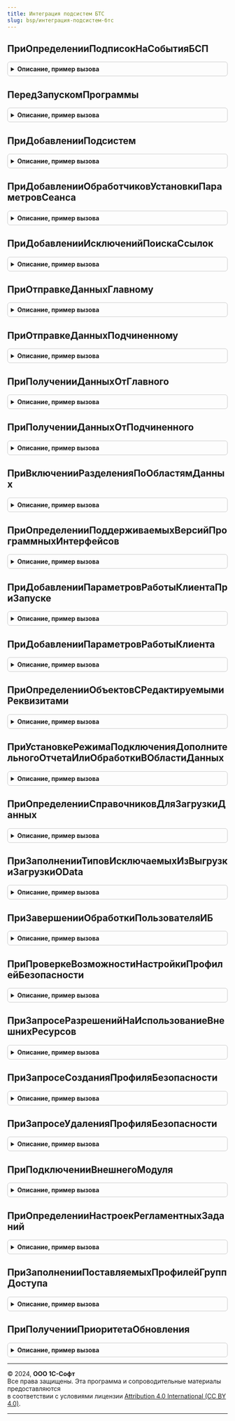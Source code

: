```yaml
---
title: Интеграция подсистем БТС
slug: bsp/интеграция-подсистем-бтс
---
```



## ПриОпределенииПодписокНаСобытияБСП
<details style="margin: 1em 0; padding: 0.5em; border: 1px solid #ccc; border-radius: 6px;">

<summary style="font-weight: bold; cursor: pointer;">Описание, пример вызова</summary>

```bsl
// Обработка программных событий, возникающих в подсистемах БСП.
// Только для вызовов из библиотеки БСП в БТС.

// Определяет события, на которые подписана эта библиотека.
//
// Параметры:
//  Подписки - Структура - Ключами свойств структуры являются имена событий, на которые
//           подписана эта библиотека.
//
Процедура ПриОпределенииПодписокНаСобытияБСП(Подписки) Экспорт
```

Пример вызова
```bsl
ИнтеграцияПодсистемБТС.ПриОпределенииПодписокНаСобытияБСП(Подписки) 
```
</details>

## ПередЗапускомПрограммы
<details style="margin: 1em 0; padding: 0.5em; border: 1px solid #ccc; border-radius: 6px;">

<summary style="font-weight: bold; cursor: pointer;">Описание, пример вызова</summary>

```bsl

// См. ОбщегоНазначенияПереопределяемый.ПередЗапускомПрограммы
Процедура ПередЗапускомПрограммы() Экспорт
```

Пример вызова
```bsl
ИнтеграцияПодсистемБТС.ПередЗапускомПрограммы() 
```
</details>

## ПриДобавленииПодсистем
<details style="margin: 1em 0; padding: 0.5em; border: 1px solid #ccc; border-radius: 6px;">

<summary style="font-weight: bold; cursor: pointer;">Описание, пример вызова</summary>

```bsl

// См. ПодсистемыКонфигурацииПереопределяемый.ПриДобавленииПодсистем
//
// Параметры:
// 	МодулиПодсистем - Массив из Строка - имена модулей.
Процедура ПриДобавленииПодсистем(МодулиПодсистем) Экспорт
```

Пример вызова
```bsl
ИнтеграцияПодсистемБТС.ПриДобавленииПодсистем(МодулиПодсистем) 
```
</details>

## ПриДобавленииОбработчиковУстановкиПараметровСеанса
<details style="margin: 1em 0; padding: 0.5em; border: 1px solid #ccc; border-radius: 6px;">

<summary style="font-weight: bold; cursor: pointer;">Описание, пример вызова</summary>

```bsl

// См. ОбщегоНазначенияПереопределяемый.ПриДобавленииОбработчиковУстановкиПараметровСеанса.
Процедура ПриДобавленииОбработчиковУстановкиПараметровСеанса(Обработчики) Экспорт
```

Пример вызова
```bsl
ИнтеграцияПодсистемБТС.ПриДобавленииОбработчиковУстановкиПараметровСеанса(Обработчики) 
```
</details>

## ПриДобавленииИсключенийПоискаСсылок
<details style="margin: 1em 0; padding: 0.5em; border: 1px solid #ccc; border-radius: 6px;">

<summary style="font-weight: bold; cursor: pointer;">Описание, пример вызова</summary>

```bsl

// См. ОбщегоНазначенияПереопределяемый.ПриДобавленииИсключенийПоискаСсылок
Процедура ПриДобавленииИсключенийПоискаСсылок(ИсключенияПоискаСсылок) Экспорт
```

Пример вызова
```bsl
ИнтеграцияПодсистемБТС.ПриДобавленииИсключенийПоискаСсылок(ИсключенияПоискаСсылок) 
```
</details>

## ПриОтправкеДанныхГлавному
<details style="margin: 1em 0; padding: 0.5em; border: 1px solid #ccc; border-radius: 6px;">

<summary style="font-weight: bold; cursor: pointer;">Описание, пример вызова</summary>

```bsl

// См. ПриОтправкеДанныхГлавномув синтаксис-помощнике
//
// Параметры:
//  ЭлементДанных - Произвольный - объект базы данных
//  ОтправкаЭлемента - ОтправкаЭлементаДанных
//  Получатель - ПланОбменаСсылка
Процедура ПриОтправкеДанныхГлавному(ЭлементДанных, ОтправкаЭлемента, Получатель) Экспорт
```

Пример вызова
```bsl
ИнтеграцияПодсистемБТС.ПриОтправкеДанныхГлавному(ЭлементДанных, ОтправкаЭлемента, Получатель) 
```
</details>

## ПриОтправкеДанныхПодчиненному
<details style="margin: 1em 0; padding: 0.5em; border: 1px solid #ccc; border-radius: 6px;">

<summary style="font-weight: bold; cursor: pointer;">Описание, пример вызова</summary>

```bsl

// См. ПриОтправкеДанныхПодчиненномув синтаксис-помощнике
//
// Параметры:
//  ЭлементДанных - Произвольный - объект базы данных
//  ОтправкаЭлемента - ОтправкаЭлементаДанных
//  СозданиеНачальногоОбраза - Булево
//  Получатель - ПланОбменаСсылка
Процедура ПриОтправкеДанныхПодчиненному(ЭлементДанных, ОтправкаЭлемента, СозданиеНачальногоОбраза, Получатель) Экспорт
```

Пример вызова
```bsl
ИнтеграцияПодсистемБТС.ПриОтправкеДанныхПодчиненному(ЭлементДанных, ОтправкаЭлемента, СозданиеНачальногоОбраза, Получатель) 
```
</details>

## ПриПолученииДанныхОтГлавного
<details style="margin: 1em 0; padding: 0.5em; border: 1px solid #ccc; border-radius: 6px;">

<summary style="font-weight: bold; cursor: pointer;">Описание, пример вызова</summary>

```bsl

// См. ПриПолученииДанныхОтГлавногов синтаксис-помощнике
//
// Параметры:
//  ЭлементДанных - Произвольный - объект базы данных
//  ПолучениеЭлемента - ПолучениеЭлементаДанных
//  ОтправкаНазад - Булево
//  Отправитель - ПланОбменаСсылка
Процедура ПриПолученииДанныхОтГлавного(ЭлементДанных, ПолучениеЭлемента, ОтправкаНазад, Отправитель) Экспорт
```

Пример вызова
```bsl
ИнтеграцияПодсистемБТС.ПриПолученииДанныхОтГлавного(ЭлементДанных, ПолучениеЭлемента, ОтправкаНазад, Отправитель) 
```
</details>

## ПриПолученииДанныхОтПодчиненного
<details style="margin: 1em 0; padding: 0.5em; border: 1px solid #ccc; border-radius: 6px;">

<summary style="font-weight: bold; cursor: pointer;">Описание, пример вызова</summary>

```bsl

// См. ПриПолученииДанныхОтПодчиненного в синтаксис-помощнике
//
// Параметры:
//  ЭлементДанных - Произвольный - объект базы данных
//  ПолучениеЭлемента - ПолучениеЭлементаДанных
//  ОтправкаНазад - Булево
//  Отправитель - ПланОбменаСсылка
Процедура ПриПолученииДанныхОтПодчиненного(ЭлементДанных, ПолучениеЭлемента, ОтправкаНазад, Отправитель) Экспорт
```

Пример вызова
```bsl
ИнтеграцияПодсистемБТС.ПриПолученииДанныхОтПодчиненного(ЭлементДанных, ПолучениеЭлемента, ОтправкаНазад, Отправитель) 
```
</details>

## ПриВключенииРазделенияПоОбластямДанных
<details style="margin: 1em 0; padding: 0.5em; border: 1px solid #ccc; border-radius: 6px;">

<summary style="font-weight: bold; cursor: pointer;">Описание, пример вызова</summary>

```bsl

// См. РаботаВМоделиСервисаПереопределяемый.ПриВключенииРазделенияПоОбластямДанных
Процедура ПриВключенииРазделенияПоОбластямДанных() Экспорт
```

Пример вызова
```bsl
ИнтеграцияПодсистемБТС.ПриВключенииРазделенияПоОбластямДанных() 
```
</details>

## ПриОпределенииПоддерживаемыхВерсийПрограммныхИнтерфейсов
<details style="margin: 1em 0; padding: 0.5em; border: 1px solid #ccc; border-radius: 6px;">

<summary style="font-weight: bold; cursor: pointer;">Описание, пример вызова</summary>

```bsl

// См. ОбщегоНазначенияПереопределяемый.ПриОпределенииПоддерживаемыхВерсийПрограммныхИнтерфейсов
// Параметры:
//  СтруктураПоддерживаемыхВерсий - Структура - в ключе указывается имя программного интерфейса,
//                                     а в значениях - массив строк с поддерживаемыми версиями этого интерфейса.
Процедура ПриОпределенииПоддерживаемыхВерсийПрограммныхИнтерфейсов(Знач СтруктураПоддерживаемыхВерсий) Экспорт
```

Пример вызова
```bsl
ИнтеграцияПодсистемБТС.ПриОпределенииПоддерживаемыхВерсийПрограммныхИнтерфейсов(СтруктураПоддерживаемыхВерсий) 
```
</details>

## ПриДобавленииПараметровРаботыКлиентаПриЗапуске
<details style="margin: 1em 0; padding: 0.5em; border: 1px solid #ccc; border-radius: 6px;">

<summary style="font-weight: bold; cursor: pointer;">Описание, пример вызова</summary>

```bsl

// См. СтандартныеПодсистемыКлиент.ПараметрыРаботыКлиентаПриЗапуске
// Параметры:
//   Параметры - Структура - имена и значения параметров работы клиента при запуске, которые необходимо задать.
Процедура ПриДобавленииПараметровРаботыКлиентаПриЗапуске(Параметры) Экспорт
```

Пример вызова
```bsl
ИнтеграцияПодсистемБТС.ПриДобавленииПараметровРаботыКлиентаПриЗапуске(Параметры) 
```
</details>

## ПриДобавленииПараметровРаботыКлиента
<details style="margin: 1em 0; padding: 0.5em; border: 1px solid #ccc; border-radius: 6px;">

<summary style="font-weight: bold; cursor: pointer;">Описание, пример вызова</summary>

```bsl

// См. СтандартныеПодсистемыКлиент.ПараметрыРаботыКлиента
//
// Параметры:
//   Параметры - Структура - имена и значения параметров работы клиента при запуске, которые необходимо задать.
Процедура ПриДобавленииПараметровРаботыКлиента(Параметры) Экспорт
```

Пример вызова
```bsl
ИнтеграцияПодсистемБТС.ПриДобавленииПараметровРаботыКлиента(Параметры) 
```
</details>

## ПриОпределенииОбъектовСРедактируемымиРеквизитами
<details style="margin: 1em 0; padding: 0.5em; border: 1px solid #ccc; border-radius: 6px;">

<summary style="font-weight: bold; cursor: pointer;">Описание, пример вызова</summary>

```bsl

// См. ГрупповоеИзменениеОбъектовПереопределяемый.ПриОпределенииОбъектовСРедактируемымиРеквизитами
//
// Параметры:
//  Объекты - Соответствие из КлючИЗначение
Процедура ПриОпределенииОбъектовСРедактируемымиРеквизитами(Объекты) Экспорт
```

Пример вызова
```bsl
ИнтеграцияПодсистемБТС.ПриОпределенииОбъектовСРедактируемымиРеквизитами(Объекты) 
```
</details>

## ПриУстановкеРежимаПодключенияДополнительногоОтчетаИлиОбработкиВОбластиДанных
<details style="margin: 1em 0; padding: 0.5em; border: 1px solid #ccc; border-radius: 6px;">

<summary style="font-weight: bold; cursor: pointer;">Описание, пример вызова</summary>

```bsl

// Устарела.
Процедура ПриУстановкеРежимаПодключенияДополнительногоОтчетаИлиОбработкиВОбластиДанных(ПоставляемаяОбработка, Экспорт
```

Пример вызова
```bsl
ИнтеграцияПодсистемБТС.ПриУстановкеРежимаПодключенияДополнительногоОтчетаИлиОбработкиВОбластиДанных(ПоставляемаяОбработка, );
```
</details>

## ПриОпределенииСправочниковДляЗагрузкиДанных
<details style="margin: 1em 0; padding: 0.5em; border: 1px solid #ccc; border-radius: 6px;">

<summary style="font-weight: bold; cursor: pointer;">Описание, пример вызова</summary>

```bsl

// См. ЗагрузкаДанныхИзФайлаПереопределяемый.ПриОпределенииСправочниковДляЗагрузкиДанных
//
// Параметры:
//  ЗагружаемыеСправочники - ТаблицаЗначений
Процедура ПриОпределенииСправочниковДляЗагрузкиДанных(ЗагружаемыеСправочники) Экспорт
```

Пример вызова
```bsl
ИнтеграцияПодсистемБТС.ПриОпределенииСправочниковДляЗагрузкиДанных(ЗагружаемыеСправочники) 
```
</details>

## ПриЗаполненииТиповИсключаемыхИзВыгрузкиЗагрузкиOData
<details style="margin: 1em 0; padding: 0.5em; border: 1px solid #ccc; border-radius: 6px;">

<summary style="font-weight: bold; cursor: pointer;">Описание, пример вызова</summary>

```bsl

// См. ИнтеграцияПодсистемБСП.ПриЗаполненииТиповИсключаемыхИзВыгрузкиЗагрузкиOData
//
// Параметры:
//  Типы - Массив из ОбъектМетаданных - объекты метаданных, исключаемые из выгрузки и загрузки.
Процедура ПриЗаполненииТиповИсключаемыхИзВыгрузкиЗагрузкиOData(Типы) Экспорт
```

Пример вызова
```bsl
ИнтеграцияПодсистемБТС.ПриЗаполненииТиповИсключаемыхИзВыгрузкиЗагрузкиOData(Типы) 
```
</details>

## ПриЗавершенииОбработкиПользователяИБ
<details style="margin: 1em 0; padding: 0.5em; border: 1px solid #ccc; border-radius: 6px;">

<summary style="font-weight: bold; cursor: pointer;">Описание, пример вызова</summary>

```bsl

// См. ПользователиСлужебныйВМоделиСервиса.ПриЗавершенииОбработкиПользователяИБ
//
// Параметры:
//  Пользователь - СправочникСсылка.Пользователи
Процедура ПриЗавершенииОбработкиПользователяИБ(Пользователь) Экспорт
```

Пример вызова
```bsl
ИнтеграцияПодсистемБТС.ПриЗавершенииОбработкиПользователяИБ(Пользователь) 
```
</details>

## ПриПроверкеВозможностиНастройкиПрофилейБезопасности
<details style="margin: 1em 0; padding: 0.5em; border: 1px solid #ccc; border-radius: 6px;">

<summary style="font-weight: bold; cursor: pointer;">Описание, пример вызова</summary>

```bsl

// См. РаботаВБезопасномРежимеПереопределяемый.ПриПроверкеВозможностиНастройкиПрофилейБезопасности
Процедура ПриПроверкеВозможностиНастройкиПрофилейБезопасности(Отказ) Экспорт
```

Пример вызова
```bsl
ИнтеграцияПодсистемБТС.ПриПроверкеВозможностиНастройкиПрофилейБезопасности(Отказ) 
```
</details>

## ПриЗапросеРазрешенийНаИспользованиеВнешнихРесурсов
<details style="margin: 1em 0; padding: 0.5em; border: 1px solid #ccc; border-radius: 6px;">

<summary style="font-weight: bold; cursor: pointer;">Описание, пример вызова</summary>

```bsl

// См. РаботаВБезопасномРежимеПереопределяемый.ПриЗапросеРазрешенийНаИспользованиеВнешнихРесурсов
Процедура ПриЗапросеРазрешенийНаИспользованиеВнешнихРесурсов(Знач ПрограммныйМодуль, Экспорт
```

Пример вызова
```bsl
ИнтеграцияПодсистемБТС.ПриЗапросеРазрешенийНаИспользованиеВнешнихРесурсов(ПрограммныйМодуль, );
```
</details>

## ПриЗапросеСозданияПрофиляБезопасности
<details style="margin: 1em 0; padding: 0.5em; border: 1px solid #ccc; border-radius: 6px;">

<summary style="font-weight: bold; cursor: pointer;">Описание, пример вызова</summary>

```bsl

// См. РаботаВБезопасномРежимеПереопределяемый.ПриЗапросеСозданияПрофиляБезопасности
Процедура ПриЗапросеСозданияПрофиляБезопасности(Знач ПрограммныйМодуль, Экспорт
```

Пример вызова
```bsl
ИнтеграцияПодсистемБТС.ПриЗапросеСозданияПрофиляБезопасности(ПрограммныйМодуль, );
```
</details>

## ПриЗапросеУдаленияПрофиляБезопасности
<details style="margin: 1em 0; padding: 0.5em; border: 1px solid #ccc; border-radius: 6px;">

<summary style="font-weight: bold; cursor: pointer;">Описание, пример вызова</summary>

```bsl

// См. РаботаВБезопасномРежимеПереопределяемый.ПриЗапросеУдаленияПрофиляБезопасности
Процедура ПриЗапросеУдаленияПрофиляБезопасности(Знач ПрограммныйМодуль, Экспорт
```

Пример вызова
```bsl
ИнтеграцияПодсистемБТС.ПриЗапросеУдаленияПрофиляБезопасности(ПрограммныйМодуль, );
```
</details>

## ПриПодключенииВнешнегоМодуля
<details style="margin: 1em 0; padding: 0.5em; border: 1px solid #ccc; border-radius: 6px;">

<summary style="font-weight: bold; cursor: pointer;">Описание, пример вызова</summary>

```bsl

// См. РаботаВБезопасномРежимеПереопределяемый.ПриПодключенииВнешнегоМодуля
Процедура ПриПодключенииВнешнегоМодуля(Знач ВнешнийМодуль, Экспорт
```

Пример вызова
```bsl
ИнтеграцияПодсистемБТС.ПриПодключенииВнешнегоМодуля(ВнешнийМодуль, );
```
</details>

## ПриОпределенииНастроекРегламентныхЗаданий
<details style="margin: 1em 0; padding: 0.5em; border: 1px solid #ccc; border-radius: 6px;">

<summary style="font-weight: bold; cursor: pointer;">Описание, пример вызова</summary>

```bsl

// См. РегламентныеЗаданияПереопределяемый.ПриОпределенииНастроекРегламентныхЗаданий
Процедура ПриОпределенииНастроекРегламентныхЗаданий(Настройки) Экспорт
```

Пример вызова
```bsl
ИнтеграцияПодсистемБТС.ПриОпределенииНастроекРегламентныхЗаданий(Настройки) 
```
</details>

## ПриЗаполненииПоставляемыхПрофилейГруппДоступа
<details style="margin: 1em 0; padding: 0.5em; border: 1px solid #ccc; border-radius: 6px;">

<summary style="font-weight: bold; cursor: pointer;">Описание, пример вызова</summary>

```bsl

// См. УправлениеДоступомПереопределяемый.ПриЗаполненииПоставляемыхПрофилейГруппДоступа
Процедура ПриЗаполненииПоставляемыхПрофилейГруппДоступа(ОписанияПрофилей, ПараметрыОбновления) Экспорт
```

Пример вызова
```bsl
ИнтеграцияПодсистемБТС.ПриЗаполненииПоставляемыхПрофилейГруппДоступа(ОписанияПрофилей, ПараметрыОбновления) 
```
</details>

## ПриПолученииПриоритетаОбновления
<details style="margin: 1em 0; padding: 0.5em; border: 1px solid #ccc; border-radius: 6px;">

<summary style="font-weight: bold; cursor: pointer;">Описание, пример вызова</summary>

```bsl

// См. ИнтеграцияПодсистемБСП.ПриПолученииПриоритетаОбновления.
Процедура ПриПолученииПриоритетаОбновления(Приоритет) Экспорт
```

Пример вызова
```bsl
ИнтеграцияПодсистемБТС.ПриПолученииПриоритетаОбновления(Приоритет) 
```
</details>

---

© 2024, **ООО 1С-Софт**  
Все права защищены. Эта программа и сопроводительные материалы предоставляются  
в соответствии с условиями лицензии [Attribution 4.0 International (CC BY 4.0)](https://creativecommons.org/licenses/by/4.0/legalcode).

---
